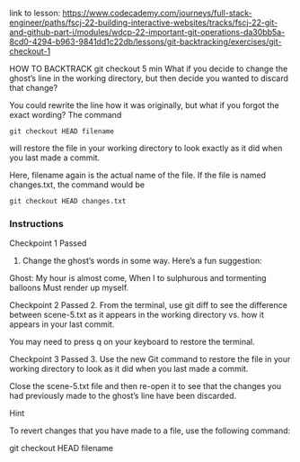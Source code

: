 link to lesson:
https://www.codecademy.com/journeys/full-stack-engineer/paths/fscj-22-building-interactive-websites/tracks/fscj-22-git-and-github-part-i/modules/wdcp-22-important-git-operations-da30bb5a-8cd0-4294-b963-9841dd1c22db/lessons/git-backtracking/exercises/git-checkout-1

HOW TO BACKTRACK
git checkout
5 min
What if you decide to change the ghost’s line in the working directory, but then decide you wanted to discard that change?

You could rewrite the line how it was originally, but what if you forgot the exact wording? The command

```
git checkout HEAD filename

```
will restore the file in your working directory to look exactly as it did when you last made a commit.

Here, filename again is the actual name of the file. If the file is named changes.txt, the command would be
```
git checkout HEAD changes.txt
```

### Instructions
Checkpoint 1 Passed
1. Change the ghost’s words in some way. Here’s a fun suggestion:

Ghost: 
My hour is almost come,
When I to sulphurous and tormenting balloons
Must render up myself. 

Checkpoint 2 Passed
2. From the terminal, use git diff to see the difference between scene-5.txt as it appears in the working directory vs. how it appears in your last commit.

You may need to press q on your keyboard to restore the terminal.

Checkpoint 3 Passed
3. Use the new Git command to restore the file in your working directory to look as it did when you last made a commit.

Close the scene-5.txt file and then re-open it to see that the changes you had previously made to the ghost’s line have been discarded.

Hint


To revert changes that you have made to a file, use the following command:

git checkout HEAD filename
